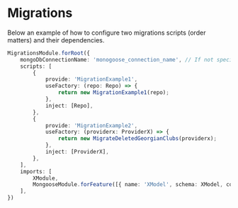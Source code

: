 # Migrations

Below an example of how to configure two migrations scripts (order matters) and their dependencies.

```TypeScript
MigrationsModule.forRoot({
    mongoDbConnectionName: 'monogoose_connection_name', // If not specified will use the default connection
	scripts: [
		{
			provide: 'MigrationExample1',
			useFactory: (repo: Repo) => {
				return new MigrationExample1(repo);
			},
			inject: [Repo],
		},
		{
			provide: 'MigrationExample2',
			useFactory: (providerx: ProviderX) => {
				return new MigrateDeletedGeorgianClubs(providerx);
			},
			inject: [ProviderX],
		},
	],
	imports: [
		XModule,
		MongooseModule.forFeature([{ name: 'XModel', schema: XModel, collection: 'xmodels' }]),
	],
})
```